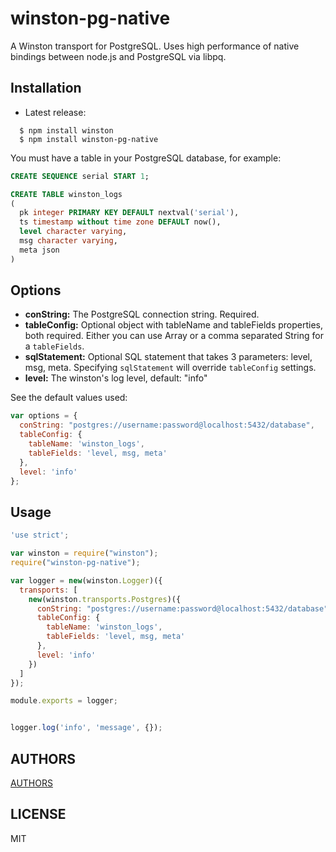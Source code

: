 winston-pg-native
=================

A Winston transport for PostgreSQL. Uses high performance of native bindings between node.js and PostgreSQL via libpq.

Installation
------------

-	Latest release:

```console
  $ npm install winston
  $ npm install winston-pg-native
```

You must have a table in your PostgreSQL database, for example:

```sql
CREATE SEQUENCE serial START 1;

CREATE TABLE winston_logs
(
  pk integer PRIMARY KEY DEFAULT nextval('serial'),
  ts timestamp without time zone DEFAULT now(),
  level character varying,
  msg character varying,
  meta json
)
```

Options
-------

-	**conString:** The PostgreSQL connection string. Required.
-	**tableConfig:** Optional object with tableName and tableFields properties, both required. Either you can use Array or a comma separated String for a `tableFields`.
-	**sqlStatement:** Optional SQL statement that takes 3 parameters: level, msg, meta. Specifying `sqlStatement` will override `tableConfig` settings.
-	**level:** The winston's log level, default: "info"

See the default values used:

```js
var options = {
  conString: "postgres://username:password@localhost:5432/database",
  tableConfig: {
    tableName: 'winston_logs',
    tableFields: 'level, msg, meta'
  },
  level: 'info'
};
```

Usage
-----

```js
'use strict';

var winston = require("winston");
require("winston-pg-native");

var logger = new(winston.Logger)({
  transports: [
    new(winston.transports.Postgres)({
      conString: "postgres://username:password@localhost:5432/database",
      tableConfig: {
        tableName: 'winston_logs',
        tableFields: 'level, msg, meta'
      },
      level: 'info'
    })
  ]
});

module.exports = logger;
```

```js

logger.log('info', 'message', {});

```

AUTHORS
-------

[AUTHORS](https://github.com/nololabout/winston-pg-native/blob/master/AUTHORS)

LICENSE
-------

MIT
